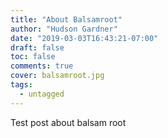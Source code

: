 ```yaml
---
title: "About Balsamroot"
author: "Hudson Gardner"
date: "2019-03-03T16:43:21-07:00"
draft: false
toc: false
comments: true
cover: balsamroot.jpg
tags:
  - untagged
---
```


Test post about balsam root

